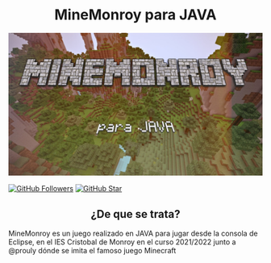 <div align="center">
<h1 align="center"> MineMonroy para JAVA</h1>
</div>
<img src="https://github.com/FranVilla90/MineMonroy/blob/main/minemonroy.jpg">

[![GitHub Followers](https://img.shields.io/github/followers/franvilla90?style=social)]()
[![GitHub Star](https://img.shields.io/github/stars/franvilla90/MineMonroy.svg)]()

<div align="center">
<h2 align="center"> ¿De que se trata?</h1>
</div>

MineMonroy es un juego realizado en JAVA para jugar desde la consola de Eclipse, en el IES Cristobal de Monroy en el curso 2021/2022 junto a @prouly dónde se imita el famoso juego Minecraft
